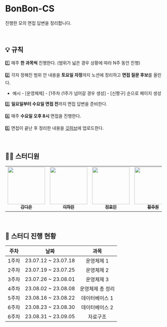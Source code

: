 # BonBon-CS

진행한 모의 면접 답변을 정리합니다.

<br/>

## 💡 규칙
1️⃣ 매주 **한 과목씩** 진행한다. (범위가 넓은 경우 상황에 따라 N주 동안 진행)

2️⃣ 각자 정해진 범위 안 내용을 **토요일 자정**까지 노션에 정리하고 **면접 질문 후보**를 올린다.

- 예시 - [운영체제] - [1주차 (1주가 넘어갈 경우 생성] - [신짱구] 순으로 페이지 생성

3️⃣ **일요일부터 수요일 면접 전**까지 면접 답변을 준비한다.

4️⃣ 매주 **수요일 오후 8시** 면접을 진행한다.

5️⃣ 면접이 끝난 후 정리한 내용을 [깃허브](https://github.com/BonBonCS)에 업로드한다.


<br/>

## 🙋‍♀️ 스터디원

<table>
  <tr>
    <td align="center"><a href="https://github.com/da010228"><img src="https://avatars.githubusercontent.com/u/69593799?v=4" width="120px;" alt=""/><br /><sub><b>강다은</b></sub></a><br /></td>
     <td align="center"><a href="https://github.com/Harinee68"><img src="https://avatars.githubusercontent.com/u/62701446?v=4" width="120px;" alt=""/><br /><sub><b>이하린</b></sub></a><br /></td>
    <td align="center"><a href="https://github.com/HyoinJeong"><img src="https://avatars.githubusercontent.com/u/52451420?s=64&v=4" width="120px;" alt=""/><br /><sub><b>정효인</b></sub></a><br /></td>
    <td align="center"><a href="https://github.com/woneee99"><img src="https://avatars.githubusercontent.com/u/87613419?v=4" width="120px;" alt=""/><br /><sub><b>황주원</b></sub></a><br /></td>
  </tr>
</table>

<br/>

## 📅 스터디 진행 현황



|주차|날짜|과목|
|:---:|:------:|:---:|
|1주차|23.07.12 ~ 23.07.18|운영체제 1|
|2주차|23.07.19 ~ 23.07.25|운영체제 2|
|3주차|23.07.26 ~ 23.08.01|운영체제 3|
|4주차|23.08.02 ~ 23.08.08|운영체제 총 정리|
|5주차|23.08.16 ~ 23.08.22|데이터베이스 1|
|6주차|23.08.23 ~ 23.08.30|데이터베이스 2|
|6주차|23.08.31 ~ 23.09.05|자료구조|
